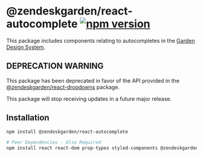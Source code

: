 # @zendeskgarden/react-autocomplete [![npm version](https://img.shields.io/npm/v/@zendeskgarden/react-autocomplete.svg?style=flat-square)](https://www.npmjs.com/package/@zendeskgarden/react-autocomplete)

This package includes components relating to autocompletes in the
[Garden Design System](https://zendeskgarden.github.io/).

## DEPRECATION WARNING

This package has been deprecated in favor of the API provided in the
[@zendeskgarden/react-dropdowns](https://garden.zendesk.com/react-components/dropdowns/) package.

This package will stop receiving updates in a future major release.

## Installation

```sh
npm install @zendeskgarden/react-autocomplete

# Peer Dependencies - Also Required
npm install react react-dom prop-types styled-components @zendeskgarden/react-theming
```
